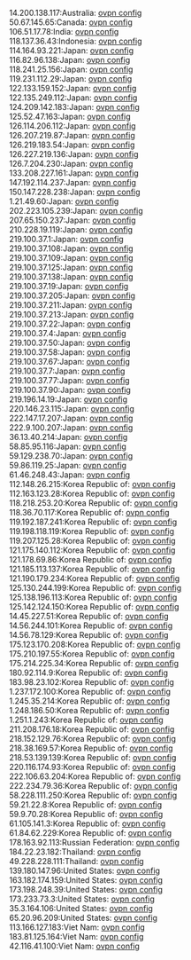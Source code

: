14.200.138.117:Australia: [ovpn config](vpn/14_200_138_117.ovpn)  
50.67.145.65:Canada: [ovpn config](vpn/50_67_145_65.ovpn)  
106.51.17.78:India: [ovpn config](vpn/106_51_17_78.ovpn)  
118.137.36.43:Indonesia: [ovpn config](vpn/118_137_36_43.ovpn)  
114.164.93.221:Japan: [ovpn config](vpn/114_164_93_221.ovpn)  
116.82.96.138:Japan: [ovpn config](vpn/116_82_96_138.ovpn)  
118.241.25.156:Japan: [ovpn config](vpn/118_241_25_156.ovpn)  
119.231.112.29:Japan: [ovpn config](vpn/119_231_112_29.ovpn)  
122.133.159.152:Japan: [ovpn config](vpn/122_133_159_152.ovpn)  
122.135.249.112:Japan: [ovpn config](vpn/122_135_249_112.ovpn)  
124.209.142.183:Japan: [ovpn config](vpn/124_209_142_183.ovpn)  
125.52.47.163:Japan: [ovpn config](vpn/125_52_47_163.ovpn)  
126.114.206.112:Japan: [ovpn config](vpn/126_114_206_112.ovpn)  
126.207.219.87:Japan: [ovpn config](vpn/126_207_219_87.ovpn)  
126.219.183.54:Japan: [ovpn config](vpn/126_219_183_54.ovpn)  
126.227.219.136:Japan: [ovpn config](vpn/126_227_219_136.ovpn)  
126.7.204.230:Japan: [ovpn config](vpn/126_7_204_230.ovpn)  
133.208.227.161:Japan: [ovpn config](vpn/133_208_227_161.ovpn)  
147.192.114.237:Japan: [ovpn config](vpn/147_192_114_237.ovpn)  
150.147.228.238:Japan: [ovpn config](vpn/150_147_228_238.ovpn)  
1.21.49.60:Japan: [ovpn config](vpn/1_21_49_60.ovpn)  
202.223.105.239:Japan: [ovpn config](vpn/202_223_105_239.ovpn)  
207.65.150.237:Japan: [ovpn config](vpn/207_65_150_237.ovpn)  
210.228.19.119:Japan: [ovpn config](vpn/210_228_19_119.ovpn)  
219.100.37.1:Japan: [ovpn config](vpn/219_100_37_1.ovpn)  
219.100.37.108:Japan: [ovpn config](vpn/219_100_37_108.ovpn)  
219.100.37.109:Japan: [ovpn config](vpn/219_100_37_109.ovpn)  
219.100.37.125:Japan: [ovpn config](vpn/219_100_37_125.ovpn)  
219.100.37.138:Japan: [ovpn config](vpn/219_100_37_138.ovpn)  
219.100.37.19:Japan: [ovpn config](vpn/219_100_37_19.ovpn)  
219.100.37.205:Japan: [ovpn config](vpn/219_100_37_205.ovpn)  
219.100.37.211:Japan: [ovpn config](vpn/219_100_37_211.ovpn)  
219.100.37.213:Japan: [ovpn config](vpn/219_100_37_213.ovpn)  
219.100.37.22:Japan: [ovpn config](vpn/219_100_37_22.ovpn)  
219.100.37.4:Japan: [ovpn config](vpn/219_100_37_4.ovpn)  
219.100.37.50:Japan: [ovpn config](vpn/219_100_37_50.ovpn)  
219.100.37.58:Japan: [ovpn config](vpn/219_100_37_58.ovpn)  
219.100.37.67:Japan: [ovpn config](vpn/219_100_37_67.ovpn)  
219.100.37.7:Japan: [ovpn config](vpn/219_100_37_7.ovpn)  
219.100.37.77:Japan: [ovpn config](vpn/219_100_37_77.ovpn)  
219.100.37.90:Japan: [ovpn config](vpn/219_100_37_90.ovpn)  
219.196.14.19:Japan: [ovpn config](vpn/219_196_14_19.ovpn)  
220.146.23.115:Japan: [ovpn config](vpn/220_146_23_115.ovpn)  
222.147.17.207:Japan: [ovpn config](vpn/222_147_17_207.ovpn)  
222.9.100.207:Japan: [ovpn config](vpn/222_9_100_207.ovpn)  
36.13.40.214:Japan: [ovpn config](vpn/36_13_40_214.ovpn)  
58.85.95.116:Japan: [ovpn config](vpn/58_85_95_116.ovpn)  
59.129.238.70:Japan: [ovpn config](vpn/59_129_238_70.ovpn)  
59.86.119.25:Japan: [ovpn config](vpn/59_86_119_25.ovpn)  
61.46.248.43:Japan: [ovpn config](vpn/61_46_248_43.ovpn)  
112.148.26.215:Korea Republic of: [ovpn config](vpn/112_148_26_215.ovpn)  
112.163.123.28:Korea Republic of: [ovpn config](vpn/112_163_123_28.ovpn)  
118.218.253.20:Korea Republic of: [ovpn config](vpn/118_218_253_20.ovpn)  
118.36.70.117:Korea Republic of: [ovpn config](vpn/118_36_70_117.ovpn)  
119.192.187.241:Korea Republic of: [ovpn config](vpn/119_192_187_241.ovpn)  
119.198.118.119:Korea Republic of: [ovpn config](vpn/119_198_118_119.ovpn)  
119.207.125.28:Korea Republic of: [ovpn config](vpn/119_207_125_28.ovpn)  
121.175.140.112:Korea Republic of: [ovpn config](vpn/121_175_140_112.ovpn)  
121.178.69.86:Korea Republic of: [ovpn config](vpn/121_178_69_86.ovpn)  
121.185.113.137:Korea Republic of: [ovpn config](vpn/121_185_113_137.ovpn)  
121.190.179.234:Korea Republic of: [ovpn config](vpn/121_190_179_234.ovpn)  
125.130.244.199:Korea Republic of: [ovpn config](vpn/125_130_244_199.ovpn)  
125.138.196.113:Korea Republic of: [ovpn config](vpn/125_138_196_113.ovpn)  
125.142.124.150:Korea Republic of: [ovpn config](vpn/125_142_124_150.ovpn)  
14.45.227.51:Korea Republic of: [ovpn config](vpn/14_45_227_51.ovpn)  
14.56.244.101:Korea Republic of: [ovpn config](vpn/14_56_244_101.ovpn)  
14.56.78.129:Korea Republic of: [ovpn config](vpn/14_56_78_129.ovpn)  
175.123.170.208:Korea Republic of: [ovpn config](vpn/175_123_170_208.ovpn)  
175.210.197.55:Korea Republic of: [ovpn config](vpn/175_210_197_55.ovpn)  
175.214.225.34:Korea Republic of: [ovpn config](vpn/175_214_225_34.ovpn)  
180.92.114.9:Korea Republic of: [ovpn config](vpn/180_92_114_9.ovpn)  
183.98.23.102:Korea Republic of: [ovpn config](vpn/183_98_23_102.ovpn)  
1.237.172.100:Korea Republic of: [ovpn config](vpn/1_237_172_100.ovpn)  
1.245.35.214:Korea Republic of: [ovpn config](vpn/1_245_35_214.ovpn)  
1.248.186.50:Korea Republic of: [ovpn config](vpn/1_248_186_50.ovpn)  
1.251.1.243:Korea Republic of: [ovpn config](vpn/1_251_1_243.ovpn)  
211.208.176.18:Korea Republic of: [ovpn config](vpn/211_208_176_18.ovpn)  
218.152.129.76:Korea Republic of: [ovpn config](vpn/218_152_129_76.ovpn)  
218.38.169.57:Korea Republic of: [ovpn config](vpn/218_38_169_57.ovpn)  
218.53.139.139:Korea Republic of: [ovpn config](vpn/218_53_139_139.ovpn)  
220.116.174.93:Korea Republic of: [ovpn config](vpn/220_116_174_93.ovpn)  
222.106.63.204:Korea Republic of: [ovpn config](vpn/222_106_63_204.ovpn)  
222.234.79.36:Korea Republic of: [ovpn config](vpn/222_234_79_36.ovpn)  
58.228.111.250:Korea Republic of: [ovpn config](vpn/58_228_111_250.ovpn)  
59.21.22.8:Korea Republic of: [ovpn config](vpn/59_21_22_8.ovpn)  
59.9.70.28:Korea Republic of: [ovpn config](vpn/59_9_70_28.ovpn)  
61.105.141.3:Korea Republic of: [ovpn config](vpn/61_105_141_3.ovpn)  
61.84.62.229:Korea Republic of: [ovpn config](vpn/61_84_62_229.ovpn)  
178.163.92.113:Russian Federation: [ovpn config](vpn/178_163_92_113.ovpn)  
184.22.23.182:Thailand: [ovpn config](vpn/184_22_23_182.ovpn)  
49.228.228.111:Thailand: [ovpn config](vpn/49_228_228_111.ovpn)  
139.180.147.96:United States: [ovpn config](vpn/139_180_147_96.ovpn)  
163.182.174.159:United States: [ovpn config](vpn/163_182_174_159.ovpn)  
173.198.248.39:United States: [ovpn config](vpn/173_198_248_39.ovpn)  
173.233.73.3:United States: [ovpn config](vpn/173_233_73_3.ovpn)  
35.3.164.106:United States: [ovpn config](vpn/35_3_164_106.ovpn)  
65.20.96.209:United States: [ovpn config](vpn/65_20_96_209.ovpn)  
113.166.127.183:Viet Nam: [ovpn config](vpn/113_166_127_183.ovpn)  
183.81.125.164:Viet Nam: [ovpn config](vpn/183_81_125_164.ovpn)  
42.116.41.100:Viet Nam: [ovpn config](vpn/42_116_41_100.ovpn)  
